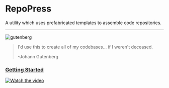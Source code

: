 # RepoPress
A utility which uses prefabricated templates to assemble code repositories.

---

![gutenberg](https://github.com/Freelium/RepoPress/assets/105679271/88d8a5d4-0bcc-4dc2-8d10-983f454c0625)
> I'd use this to create all of my codebases... if I weren't deceased.
>
> -Johann Gutenberg

### [Getting Started](#GETTING_STARTED.md)

[![Watch the video](https://github.com/Freelium/RepoPress/assets/105679271/d6b6ab60-cee8-4650-9fb5-4c1ca537dc26)]([https://www.youtube.com/watch?v=dQw4w9WgXcQ](https://www.youtube.com/watch?v=bub5kUbNx4M))
